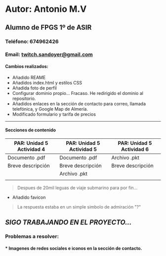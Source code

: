 # Autor: Antonio M.V
## Alumno de FPGS 1º de ASIR
### Teléfono: 674962426
### Email: twitch.sandoyer@gmail.com
#### Cambios realizados:
* Añadido REAME
* Añadidos index.html y estilos CSS
* Añadida foto de perfil
* Configurar dominio propio... Fracaso. He redirigido el dominio al repositorio.
* Añadidos enlaces en la sección de contacto para correo, llamada telefónica, y Google Map de Almería.
* Modificado formulario y tarifa de precios

------
#### Secciones de contenido

|   PAR: Unidad 5 Actividad 4 | PAR: Unidad 5 Actividad 5 | PAR: Unidad 5 Actividad 6|
|-----------------------------|---------------------------|---------------------------
|       Documento .pdf        |     Documento .pdf        |     Archivo .pkt         |
|      Breve descripción      |    Breve descripción      |    Breve descripción     |
|                             |      Archivo .pkt         |                          |
|                             |                           |                          |


> Despues de 20mil leguas de viaje submarino para por fín... 

* Añadido favicon

> La respuesta estaba en un simple simbolo de admiración "?"

## *SIGO TRABAJANDO EN EL PROYECTO...*
### Problemas a resolver:
#### * Imagenes de redes sociales e iconos en la sección de contacto.

                       
                        
